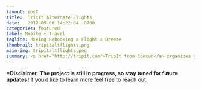 ```yaml
---
layout: post
title:  TripIt Alternate Flights
date:   2017-05-06 14:22:04 -0700
categories: featured
label: Mobile • Travel
tagline: Making Rebooking a Flight a Breeze
thumbnail: tripitaltflights.png
main-img: tripitaltflights.png
summary: <a href="http://tripit.com">TripIt from Concur</a> organizes your flight, hotel, and car rental plans into a master trip itinerary. I’ve been reimagining Alternate Flights for native iOS and Android, a pro feature that helps users search and rebook flights. We're minimizing travel anxieties by getting business and leisure travelers to their destination.
---
```

<section class="project-body">
<p>
<b>*Disclaimer: The project is still in progress, so stay tuned for future updates!</b> If you’d like to learn more feel free to <a href="mailto:linrac@gmail.com">reach out</a>.
</p>
</section>